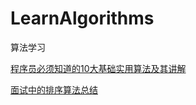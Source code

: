 # LearnAlgorithms
算法学习
 
[程序员必须知道的10大基础实用算法及其讲解](http://www.wtoutiao.com/p/df0EUr.html?plg_nld=1&plg_uin=1&plg_auth=1&plg_nld=1&plg_usr=1&plg_vkey=1&plg_dev=1)

[面试中的排序算法总结](http://mp.weixin.qq.com/s?plg_nld=1&plg_uin=1&mid=2655435756&idx=1&plg_nld=1&scene=23&plg_auth=1&__biz=MjM5OTA1MDUyMA%3D%3D&plg_dev=1&srcid=0429TIl1X4R22XBeSdnizQOO&plg_usr=1&plg_vkey=1&sn=2a692a089e48904edc042ffd8a45adf1#rd&appinstall=0)

